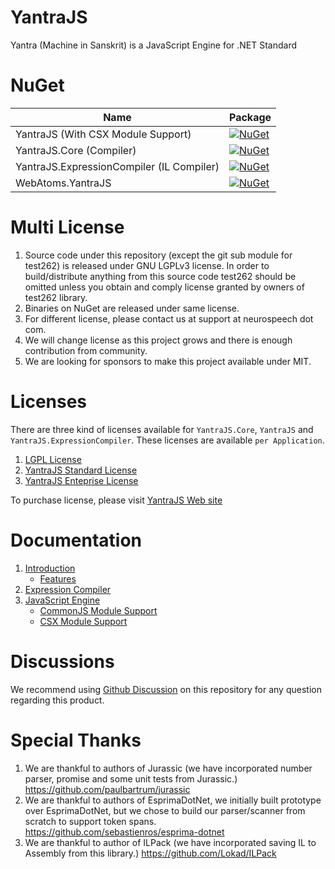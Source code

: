 ﻿# YantraJS
Yantra (Machine in Sanskrit) is a JavaScript Engine for .NET Standard

# NuGet
| Name                                               | Package                                                                                                                                                        |
|----------------------------------------------------|----------------------------------------------------------------------------------------------------------------------------------------------------------------|
| YantraJS (With CSX Module Support)                              | [![NuGet](https://img.shields.io/nuget/v/YantraJS.svg?label=NuGet)](https://www.nuget.org/packages/YantraJS)                           |
| YantraJS.Core (Compiler)| [![NuGet](https://img.shields.io/nuget/v/YantraJS.Core.svg?label=NuGet)](https://www.nuget.org/packages/YantraJS.Core) |
| YantraJS.ExpressionCompiler (IL Compiler)           | [![NuGet](https://img.shields.io/nuget/v/YantraJS.ExpressionCompiler.svg?label=NuGet)](https://www.nuget.org/packages/YantraJS.ExpressionCompiler) |
| WebAtoms.YantraJS                 | [![NuGet](https://img.shields.io/nuget/v/WebAtoms.YantraJS.svg?label=NuGet)](https://www.nuget.org/packages/WebAtoms.YantraJS) |


# Multi License
1. Source code under this repository (except the git sub module for test262) is released under GNU LGPLv3 license. In order to build/distribute anything from this source code test262 should be omitted unless you obtain and comply license granted by owners of test262 library.
2. Binaries on NuGet are released under same license.
3. For different license, please contact us at support at neurospeech dot com.
4. We will change license as this project grows and there is enough contribution from community.
5. We are looking for sponsors to make this project available under MIT.

# Licenses

There are three kind of licenses available for `YantraJS.Core`, `YantraJS` and `YantraJS.ExpressionCompiler`. These licenses are available `per Application`.

1. [LGPL License](https://github.com/yantrajs/yantra/wiki/License#lgpl-license)
2. [YantraJS Standard License](https://github.com/yantrajs/yantra/wiki/License#yantrajs-standard-license)
3. [YantraJS Enteprise License](https://github.com/yantrajs/yantra/wiki/License#yantrajs-enterprise-license)

To purchase license, please visit [YantraJS Web site](https://yantrajs.com)

# Documentation

1. [Introduction](https://github.com/yantrajs/yantra/wiki)
   - [Features](https://github.com/yantrajs/yantra/wiki#features)
2. [Expression Compiler](https://github.com/yantrajs/yantra/wiki/Expression-Compiler)
3. [JavaScript Engine](https://github.com/yantrajs/yantra/wiki/JavaScript-Engine-Example)
   - [CommonJS Module Support](https://github.com/yantrajs/yantra/wiki/JavaScript-Engine-Example#jsmodulecontext)
   - [CSX Module Support](https://github.com/yantrajs/yantra/wiki/JavaScript-Engine-Example#yantrajscontext)

# Discussions
We recommend using [Github Discussion](https://github.com/yantrajs/yantra/discussions) on this repository for any question regarding this product.

# Special Thanks
1. We are thankful to authors of Jurassic (we have incorporated number parser, promise and some unit tests from Jurassic.) https://github.com/paulbartrum/jurassic
2. We are thankful to authors of EsprimaDotNet, we initially built prototype over EsprimaDotNet, but we chose to build our parser/scanner from scratch to support token spans. https://github.com/sebastienros/esprima-dotnet
3. We are thankful to author of ILPack (we have incorporated saving IL to Assembly from this library.) https://github.com/Lokad/ILPack

